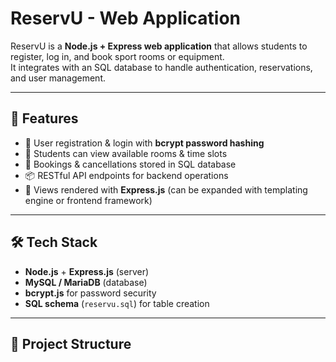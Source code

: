 # ReservU - Web Application

ReservU is a **Node.js + Express web application** that allows students to register, log in, and book sport rooms or equipment.  
It integrates with an SQL database to handle authentication, reservations, and user management.

---

## 🚀 Features
- 🔐 User registration & login with **bcrypt password hashing**  
- 🏀 Students can view available rooms & time slots  
- 📅 Bookings & cancellations stored in SQL database  
- 📦 RESTful API endpoints for backend operations  
- 🎨 Views rendered with **Express.js** (can be expanded with templating engine or frontend framework)  

---

## 🛠️ Tech Stack
- **Node.js** + **Express.js** (server)  
- **MySQL / MariaDB** (database)  
- **bcrypt.js** for password security  
- **SQL schema** (`reservu.sql`) for table creation  

---

## 📂 Project Structure
